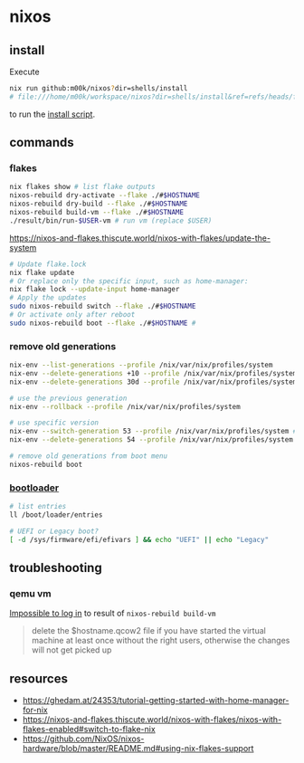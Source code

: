 # nixos

## install

Execute

```bash
nix run github:m00k/nixos?dir=shells/install
# file:///home/m00k/workspace/nixos?dir=shells/install&ref=refs/heads/f/installer&rev=d958411a535571130f1ca413dd9afdfb790640ce
```

to run the [install script](https://github.com/m00k/nixos/blob/f/multi-host/shells/install.nix).

## commands

### flakes

```bash
nix flakes show # list flake outputs
nixos-rebuild dry-activate --flake ./#$HOSTNAME
nixos-rebuild dry-build --flake ./#$HOSTNAME
nixos-rebuild build-vm --flake ./#$HOSTNAME
./result/bin/run-$USER-vm # run vm (replace $USER)
```

https://nixos-and-flakes.thiscute.world/nixos-with-flakes/update-the-system

```bash
# Update flake.lock
nix flake update
# Or replace only the specific input, such as home-manager:
nix flake lock --update-input home-manager
# Apply the updates
sudo nixos-rebuild switch --flake ./#$HOSTNAME
# Or activate only after reboot
sudo nixos-rebuild boot --flake ./#$HOSTNAME #
```

### remove old generations

```bash
nix-env --list-generations --profile /nix/var/nix/profiles/system
nix-env --delete-generations +10 --profile /nix/var/nix/profiles/system # keep last 10 (plus newer than current)
nix-env --delete-generations 30d --profile /nix/var/nix/profiles/system # remove older than 30 days
```

```bash
# use the previous generation
nix-env --rollback --profile /nix/var/nix/profiles/system

# use specific version
nix-env --switch-generation 53 --profile /nix/var/nix/profiles/system # switch to generation no. 53
nix-env --delete-generations 54 --profile /nix/var/nix/profiles/system # delete generation no. 54
```

```bash
# remove old generations from boot menu
nixos-rebuild boot
```

### [bootloader](https://nixos.wiki/wiki/Bootloader)

```bash
# list entries
ll /boot/loader/entries

# UEFI or Legacy boot?
[ -d /sys/firmware/efi/efivars ] && echo "UEFI" || echo "Legacy"
```

## troubleshooting

### qemu vm

[Impossible to log in](https://discourse.nixos.org/t/impossible-to-log-in-to-result-of-nixos-rebuild-build-vm/9895) to result of `nixos-rebuild build-vm`

> delete the $hostname.qcow2 file if you have started the virtual machine at least once without the right users, otherwise the changes will not get picked up

## resources

- https://ghedam.at/24353/tutorial-getting-started-with-home-manager-for-nix
- https://nixos-and-flakes.thiscute.world/nixos-with-flakes/nixos-with-flakes-enabled#switch-to-flake-nix
- https://github.com/NixOS/nixos-hardware/blob/master/README.md#using-nix-flakes-support
